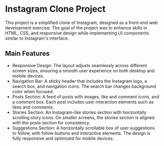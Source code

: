 # Instagram Clone Project
This project is a simplified clone of Instagram, designed as a front-end web development exercise. The goal of the project was to enhance skills in HTML, CSS, and responsive design while implementing UI components similar to Instagram's interface.

## Main Features
* Responsive Design: The layout adjusts seamlessly across different screen sizes, ensuring a smooth user experience on both desktop and mobile devices.
* Navigation Bar: A sticky header that includes the Instagram logo, a search box, and navigation icons. The search bar changes background color when focused.
* Posts Section: A feed of posts with images, like and comment icons, and a comment box. Each post includes user interaction elements such as likes and comments.
* Stories Section: An Instagram-like stories section with horizontally scrolling story icons. On smaller screens, the stories section is aligned with the posts section for consistency.
* Suggestions Section: A horizontally scrollable box of user suggestions to follow, with follow buttons and interactive elements. The design is fully responsive and optimized for mobile devices.

